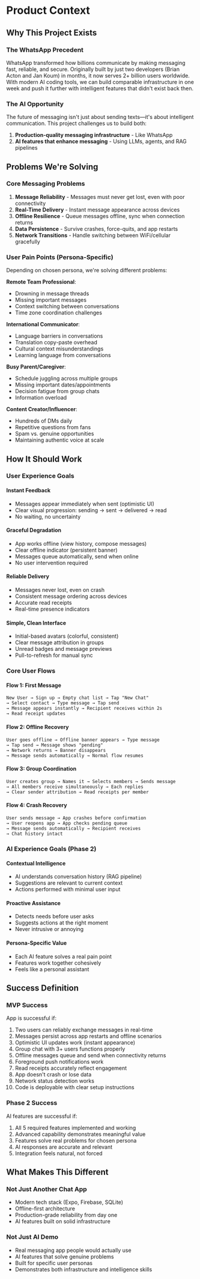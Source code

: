 # Product Context

## Why This Project Exists

### The WhatsApp Precedent
WhatsApp transformed how billions communicate by making messaging fast, reliable, and secure. Originally built by just two developers (Brian Acton and Jan Koum) in months, it now serves 2+ billion users worldwide. With modern AI coding tools, we can build comparable infrastructure in one week and push it further with intelligent features that didn't exist back then.

### The AI Opportunity
The future of messaging isn't just about sending texts—it's about intelligent communication. This project challenges us to build both:
1. **Production-quality messaging infrastructure** - Like WhatsApp
2. **AI features that enhance messaging** - Using LLMs, agents, and RAG pipelines

## Problems We're Solving

### Core Messaging Problems
1. **Message Reliability** - Messages must never get lost, even with poor connectivity
2. **Real-Time Delivery** - Instant message appearance across devices
3. **Offline Resilience** - Queue messages offline, sync when connection returns
4. **Data Persistence** - Survive crashes, force-quits, and app restarts
5. **Network Transitions** - Handle switching between WiFi/cellular gracefully

### User Pain Points (Persona-Specific)
Depending on chosen persona, we're solving different problems:

**Remote Team Professional**:
- Drowning in message threads
- Missing important messages
- Context switching between conversations
- Time zone coordination challenges

**International Communicator**:
- Language barriers in conversations
- Translation copy-paste overhead
- Cultural context misunderstandings
- Learning language from conversations

**Busy Parent/Caregiver**:
- Schedule juggling across multiple groups
- Missing important dates/appointments
- Decision fatigue from group chats
- Information overload

**Content Creator/Influencer**:
- Hundreds of DMs daily
- Repetitive questions from fans
- Spam vs. genuine opportunities
- Maintaining authentic voice at scale

## How It Should Work

### User Experience Goals

#### Instant Feedback
- Messages appear immediately when sent (optimistic UI)
- Clear visual progression: sending → sent → delivered → read
- No waiting, no uncertainty

#### Graceful Degradation
- App works offline (view history, compose messages)
- Clear offline indicator (persistent banner)
- Messages queue automatically, send when online
- No user intervention required

#### Reliable Delivery
- Messages never lost, even on crash
- Consistent message ordering across devices
- Accurate read receipts
- Real-time presence indicators

#### Simple, Clean Interface
- Initial-based avatars (colorful, consistent)
- Clear message attribution in groups
- Unread badges and message previews
- Pull-to-refresh for manual sync

### Core User Flows

#### Flow 1: First Message
```
New User → Sign up → Empty chat list → Tap "New Chat" 
→ Select contact → Type message → Tap send 
→ Message appears instantly → Recipient receives within 2s 
→ Read receipt updates
```

#### Flow 2: Offline Recovery
```
User goes offline → Offline banner appears → Type message 
→ Tap send → Message shows "pending" 
→ Network returns → Banner disappears 
→ Message sends automatically → Normal flow resumes
```

#### Flow 3: Group Coordination
```
User creates group → Names it → Selects members → Sends message 
→ All members receive simultaneously → Each replies 
→ Clear sender attribution → Read receipts per member
```

#### Flow 4: Crash Recovery
```
User sends message → App crashes before confirmation 
→ User reopens app → App checks pending queue 
→ Message sends automatically → Recipient receives 
→ Chat history intact
```

### AI Experience Goals (Phase 2)

#### Contextual Intelligence
- AI understands conversation history (RAG pipeline)
- Suggestions are relevant to current context
- Actions performed with minimal user input

#### Proactive Assistance
- Detects needs before user asks
- Suggests actions at the right moment
- Never intrusive or annoying

#### Persona-Specific Value
- Each AI feature solves a real pain point
- Features work together cohesively
- Feels like a personal assistant

## Success Definition

### MVP Success
App is successful if:
1. Two users can reliably exchange messages in real-time
2. Messages persist across app restarts and offline scenarios
3. Optimistic UI updates work (instant appearance)
4. Group chat with 3+ users functions properly
5. Offline messages queue and send when connectivity returns
6. Foreground push notifications work
7. Read receipts accurately reflect engagement
8. App doesn't crash or lose data
9. Network status detection works
10. Code is deployable with clear setup instructions

### Phase 2 Success
AI features are successful if:
1. All 5 required features implemented and working
2. Advanced capability demonstrates meaningful value
3. Features solve real problems for chosen persona
4. AI responses are accurate and relevant
5. Integration feels natural, not forced

## What Makes This Different

### Not Just Another Chat App
- Modern tech stack (Expo, Firebase, SQLite)
- Offline-first architecture
- Production-grade reliability from day one
- AI features built on solid infrastructure

### Not Just AI Demo
- Real messaging app people would actually use
- AI features that solve genuine problems
- Built for specific user personas
- Demonstrates both infrastructure and intelligence skills

